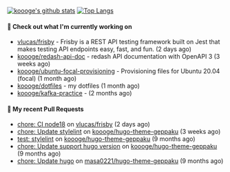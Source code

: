 [![koooge's github stats](https://github-readme-stats.vercel.app/api?username=koooge&count_private=true&show_icons=true)](https://github.com/anuraghazra/github-readme-stats)
[![Top Langs](https://github-readme-stats.vercel.app/api/top-langs/?username=koooge&langs_count=5)](https://github.com/anuraghazra/github-readme-stats)

#### 👷 Check out what I'm currently working on

- [vlucas/frisby](https://github.com/vlucas/frisby) - Frisby is a REST API testing framework built on Jest that makes testing API endpoints easy, fast, and fun. (2 days ago)
- [koooge/redash-api-doc](https://github.com/koooge/redash-api-doc) - redash API documentation with OpenAPI 3 (3 weeks ago)
- [koooge/ubuntu-focal-provisioning](https://github.com/koooge/ubuntu-focal-provisioning) - Provisioning files for Ubuntu 20.04 (focal) (1 month ago)
- [koooge/dotfiles](https://github.com/koooge/dotfiles) - my dotfiles (1 month ago)
- [koooge/kafka-practice](https://github.com/koooge/kafka-practice) -  (2 months ago)

#### 🔨 My recent Pull Requests

- [chore: CI node18](https://github.com/vlucas/frisby/pull/584) on [vlucas/frisby](https://github.com/vlucas/frisby) (2 days ago)
- [chore: Update stylelint](https://github.com/koooge/hugo-theme-geppaku/pull/6) on [koooge/hugo-theme-geppaku](https://github.com/koooge/hugo-theme-geppaku) (3 weeks ago)
- [test: stylelint](https://github.com/koooge/hugo-theme-geppaku/pull/5) on [koooge/hugo-theme-geppaku](https://github.com/koooge/hugo-theme-geppaku) (9 months ago)
- [chore: Update support hugo version](https://github.com/koooge/hugo-theme-geppaku/pull/4) on [koooge/hugo-theme-geppaku](https://github.com/koooge/hugo-theme-geppaku) (9 months ago)
- [chore: Update hugo](https://github.com/masa0221/hugo-theme-geppaku/pull/16) on [masa0221/hugo-theme-geppaku](https://github.com/masa0221/hugo-theme-geppaku) (9 months ago)
